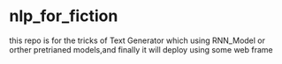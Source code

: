 # nlp_for_fiction
this repo is for the tricks of Text Generator which using RNN_Model or orther pretrianed models,and finally it will deploy using some web frame 
